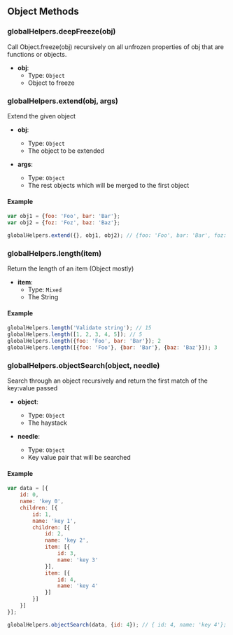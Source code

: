 ## Object Methods

### globalHelpers.deepFreeze(obj)

Call Object.freeze(obj) recursively on all unfrozen
properties of obj that are functions or objects.

- **obj**:
  - Type: `Object`
  - Object to freeze


### globalHelpers.extend(obj, args)

Extend the given object

- **obj**:
  - Type: `Object`
  - The object to be extended

- **args**:
  - Type: `Object`
  - The rest objects which will be merged to the first object

#### Example

```js
var obj1 = {foo: 'Foo', bar: 'Bar'};
var obj2 = {foz: 'Foz', baz: 'Baz'};

globalHelpers.extend({}, obj1, obj2); // {foo: 'Foo', bar: 'Bar', foz: 'Foz', baz: 'Baz'}
```

### globalHelpers.length(item)

Return the length of an item (Object mostly)

- **item**:
  - Type: `Mixed`
  - The String

#### Example

```js
globalHelpers.length('Validate string'); // 15
globalHelpers.length([1, 2, 3, 4, 5]); // 5
globalHelpers.length({foo: 'Foo', bar: 'Bar'}); 2
globalHelpers.length([{foo: 'Foo'}, {bar: 'Bar'}, {baz: 'Baz'}]); 3
```

### globalHelpers.objectSearch(object, needle)

Search through an object recursively and return the first match of the key:value passed

- **object**:
  - Type: `Object`
  - The haystack

- **needle**:
  - Type: `Object`
  - Key value pair that will be searched

#### Example

```js
var data = [{
    id: 0,
    name: 'key 0',
    children: [{
        id: 1,
        name: 'key 1',
        children: [{
            id: 2,
            name: 'key 2',
            item: [{
                id: 3,
                name: 'key 3'
            }],
            item: [{
                id: 4,
                name: 'key 4'
            }]
        }]
    }]
}];

globalHelpers.objectSearch(data, {id: 4}); // { id: 4, name: 'key 4'};
```